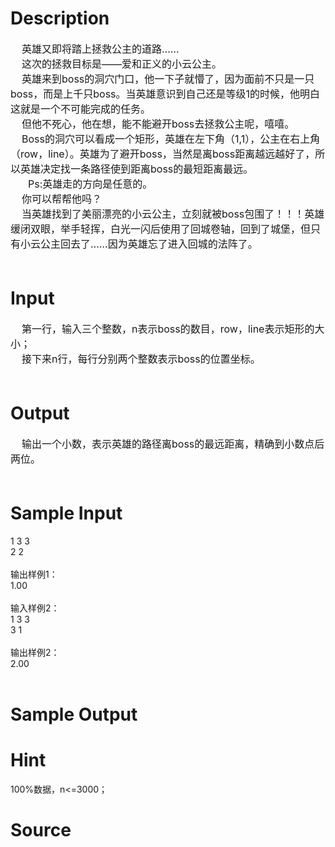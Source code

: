 
# Description

<div class="content"><div><span style="font-size: medium">    英雄又即将踏上拯救公主的道路……</span></div>
<div><span style="font-size: medium">    这次的拯救目标是——爱和正义的小云公主。</span></div>
<div><span style="font-size: medium">    英雄来到boss的洞穴门口，他一下子就懵了，因为面前不只是一只boss，而是上千只boss。当英雄意识到自己还是等级1的时候，他明白这就是一个不可能完成的任务。</span></div>
<div><span style="font-size: medium">    但他不死心，他在想，能不能避开boss去拯救公主呢，嘻嘻。</span></div>
<div><span style="font-size: medium">    Boss的洞穴可以看成一个矩形，英雄在左下角（1,1），公主在右上角（row，line）。英雄为了避开boss，当然是离boss距离越远越好了，所以英雄决定找一条路径使到距离boss的最短距离最远。</span></div>
<div style="text-indent: 21pt"><span style="font-size: medium">Ps:英雄走的方向是任意的。</span></div>
<div><span style="font-size: medium">    你可以帮帮他吗？</span></div>
<div><span style="font-size: medium">    当英雄找到了美丽漂亮的小云公主，立刻就被boss包围了！！！英雄缓闭双眼，举手轻挥，白光一闪后使用了回城卷轴，回到了城堡，但只有小云公主回去了……因为英雄忘了进入回城的法阵了。</span></div>
<div><span style="font-size: medium"> </span></div></div>

# Input

<div class="content"><div><span style="font-size: medium">    第一行，输入三个整数，n表示boss的数目，row，line表示矩形的大小；</span></div>
<div><span style="font-size: medium">    接下来n行，每行分别两个整数表示boss的位置坐标。</span></div>
<div><span style="font-size: medium"><b> </b></span></div></div>

# Output

<div class="content"><div><span style="font-size: medium">    输出一个小数，表示英雄的路径离boss的最远距离，精确到小数点后两位。</span></div>
<div><span style="font-size: medium"> </span></div></div>

# Sample Input

<div class="content"><span class="sampledata">1 3 3<br/>
2 2 <br/>
 <br/>
输出样例1：<br/>
1.00<br/>
 <br/>
输入样例2：<br/>
1 3 3<br/>
3 1<br/>
 <br/>
输出样例2：<br/>
2.00<br/>
 <br/>
</span></div>

# Sample Output

<div class="content"><span class="sampledata"></span></div>

# Hint

<div class="content"><p></p><p>100%数据，n&lt;=3000；</p><p></p></div>

# Source

<div class="content"><p><a href="problemset.php?search="></a></p></div>

